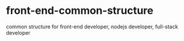 # front-end-common-structure
common structure for front-end developer, nodejs developer, full-stack developer
